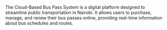 The Cloud-Based Bus Pass System is a digital platform designed to streamline public transportation in Nairobi. It allows users to purchase, manage, and renew their bus passes online, providing real-time information about bus schedules and routes.
